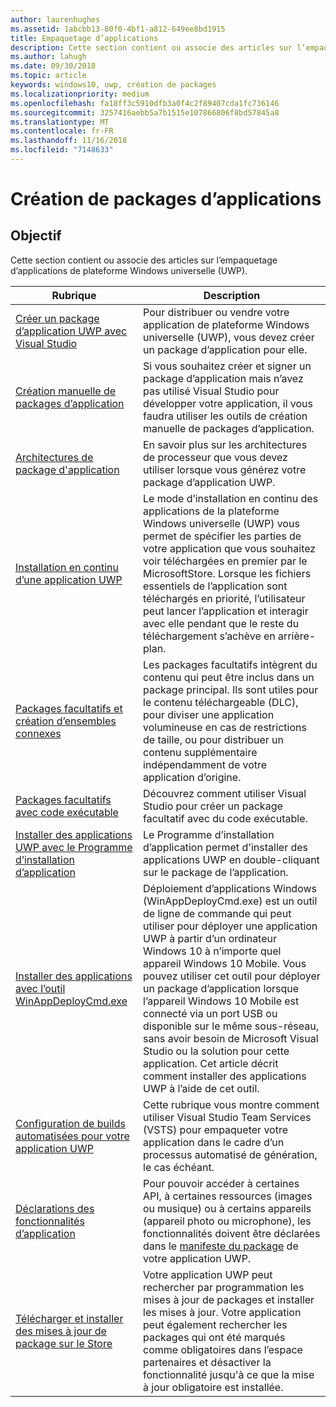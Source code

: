 ```yaml
---
author: laurenhughes
ms.assetid: 1abcbb13-80f0-4bf1-a812-649ee8bd1915
title: Empaquetage d’applications
description: Cette section contient ou associe des articles sur l’empaquetage d’applications de plateforme Windows universelle (UWP).
ms.author: lahugh
ms.date: 09/30/2018
ms.topic: article
keywords: windows10, uwp, création de packages
ms.localizationpriority: medium
ms.openlocfilehash: fa18ff3c5910dfb3a0f4c2f89407cda1fc736146
ms.sourcegitcommit: 3257416aebb5a7b1515e107866806f8bd57845a8
ms.translationtype: MT
ms.contentlocale: fr-FR
ms.lasthandoff: 11/16/2018
ms.locfileid: "7148633"
---
```

# <a name="packaging-apps"></a>Création de packages d’applications


## <a name="purpose"></a>Objectif

Cette section contient ou associe des articles sur l’empaquetage d’applications de plateforme Windows universelle (UWP).

| Rubrique | Description |
|-------|-------------|
| [Créer un package d’application UWP avec Visual Studio](packaging-uwp-apps.md) | Pour distribuer ou vendre votre application de plateforme Windows universelle (UWP), vous devez créer un package d’application pour elle. |
| [Création manuelle de packages d’application](manual-packaging-root.md) | Si vous souhaitez créer et signer un package d’application mais n’avez pas utilisé Visual Studio pour développer votre application, il vous faudra utiliser les outils de création manuelle de packages d’application. |
| [Architectures de package d'application](device-architecture.md) | En savoir plus sur les architectures de processeur que vous devez utiliser lorsque vous générez votre package d’application UWP. |
| [Installation en continu d’une application UWP](streaming-install.md) | Le mode d’installation en continu des applications de la plateforme Windows universelle (UWP) vous permet de spécifier les parties de votre application que vous souhaitez voir téléchargées en premier par le MicrosoftStore. Lorsque les fichiers essentiels de l’application sont téléchargés en priorité, l’utilisateur peut lancer l’application et interagir avec elle pendant que le reste du téléchargement s’achève en arrière-plan. |
| [Packages facultatifs et création d’ensembles connexes](optional-packages.md) | Les packages facultatifs intègrent du contenu qui peut être inclus dans un package principal. Ils sont utiles pour le contenu téléchargeable (DLC), pour diviser une application volumineuse en cas de restrictions de taille, ou pour distribuer un contenu supplémentaire indépendamment de votre application d’origine. |
| [Packages facultatifs avec code exécutable](optional-packages-with-executable-code.md) | Découvrez comment utiliser Visual Studio pour créer un package facultatif avec du code exécutable. |
| [Installer des applications UWP avec le Programme d’installation d’application](appinstaller-root.md) | Le Programme d’installation d’application permet d'installer des applications UWP en double-cliquant sur le package de l’application. |
| [Installer des applications avec l’outil WinAppDeployCmd.exe](install-universal-windows-apps-with-the-winappdeploycmd-tool.md) | Déploiement d’applications Windows (WinAppDeployCmd.exe) est un outil de ligne de commande qui peut utiliser pour déployer une application UWP à partir d’un ordinateur Windows 10 à n’importe quel appareil Windows 10 Mobile. Vous pouvez utiliser cet outil pour déployer un package d’application lorsque l’appareil Windows 10 Mobile est connecté via un port USB ou disponible sur le même sous-réseau, sans avoir besoin de Microsoft Visual Studio ou la solution pour cette application. Cet article décrit comment installer des applications UWP à l’aide de cet outil. |
| [Configuration de builds automatisées pour votre application UWP](auto-build-package-uwp-apps.md) | Cette rubrique vous montre comment utiliser Visual Studio Team Services (VSTS) pour empaqueter votre application dans le cadre d’un processus automatisé de génération, le cas échéant. |
| [Déclarations des fonctionnalités d’application](app-capability-declarations.md) | Pour pouvoir accéder à certaines API, à certaines ressources (images ou musique) ou à certains appareils (appareil photo ou microphone), les fonctionnalités doivent être déclarées dans le [manifeste du package](https://msdn.microsoft.com/library/windows/apps/BR211474) de votre application UWP. |
| [Télécharger et installer des mises à jour de package sur le Store](self-install-package-updates.md) | Votre application UWP peut rechercher par programmation les mises à jour de packages et installer les mises à jour. Votre application peut également rechercher les packages qui ont été marqués comme obligatoires dans l’espace partenaires et désactiver la fonctionnalité jusqu'à ce que la mise à jour obligatoire est installée.  |
